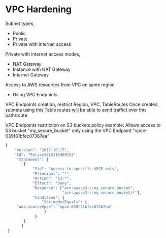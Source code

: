 # VPC Hardening

Subnet types,
- Public
- Private
- Private with internet access

Private with internet access modes,
- NAT Gateway
- Instance with NAT Gateway
- Internet Gateway

Access to AWS resources from VPC on same region
- Using VPC Endpoints

VPC Endpoints creation, restrict Region, VPC, TableRoutes
Once created, subnets using this Table routes will be able to send traffict over this path/route

VPC Endpoints restriction on S3 buckets policy example:
Allows access to S3 bucket "my_secure_bucket" only using the VPC Endpoint "vpce-039f31bfec07367ea"

```js
{
    "Version": "2012-10-17",
    "Id": "Policy1415115909152",
     "Statement": [
        {
            "Sid": "Access-to-specific-VPCE-only",
            "Principal": "*",
            "Action": "s3:*",
            "Effect": "Deny",
            "Resource": ["arn:aws:s3:::my_secure_bucket",
                         "arn:aws:s3:::my_secure_bucket/*"],
            "Condition": {
                "StringNotEquals": {
     "aws:sourceVpce": "vpce-039f31bfec07367ea"
                 }
             }
        }
       ]
 }
```
